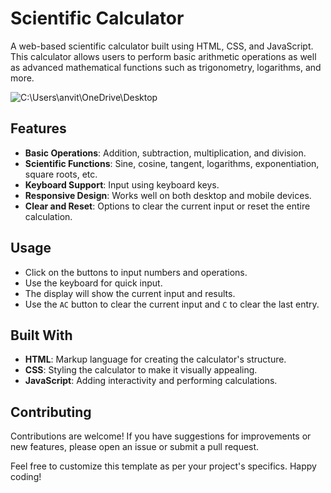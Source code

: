 # Scientific Calculator

A web-based scientific calculator built using HTML, CSS, and JavaScript. This calculator allows users to perform basic arithmetic operations as well as advanced mathematical functions such as trigonometry, logarithms, and more.

![C:\Users\anvit\OneDrive\Desktop](C:\Users\anvit\OneDrive\Desktop)

## Features

- **Basic Operations**: Addition, subtraction, multiplication, and division.
- **Scientific Functions**: Sine, cosine, tangent, logarithms, exponentiation, square roots, etc.
- **Keyboard Support**: Input using keyboard keys.
- **Responsive Design**: Works well on both desktop and mobile devices.
- **Clear and Reset**: Options to clear the current input or reset the entire calculation.



## Usage

- Click on the buttons to input numbers and operations.
- Use the keyboard for quick input.
- The display will show the current input and results.
- Use the `AC` button to clear the current input and `C` to clear the last entry.

## Built With

- **HTML**: Markup language for creating the calculator's structure.
- **CSS**: Styling the calculator to make it visually appealing.
- **JavaScript**: Adding interactivity and performing calculations.

## Contributing

Contributions are welcome! If you have suggestions for improvements or new features, please open an issue or submit a pull request.

Feel free to customize this template as per your project's specifics. Happy coding!
